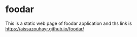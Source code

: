 # foodar
This is a static web page of foodar application and ths link is https://aissazouhayr.github.io/foodar/

